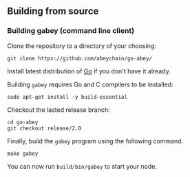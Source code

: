 ## Building from source

### Building gabey (command line client)

Clone the repository to a directory of your choosing:

```shell
git clone https://github.com/abeychain/go-abey/
```



Install latest distribution of [Go](https://golang.org/) if you don't have it already.

Building `gabey` requires Go and C compilers to be installed:

```shell
sudo apt-get install -y build-essential
```

Checkout the lasted release branch: 
```shell
cd go-abey
git checkout release/2.0
```

Finally, build the `gabey` program using the following command.
```shell
make gabey
```

You can now run `build/bin/gabey` to start your node.